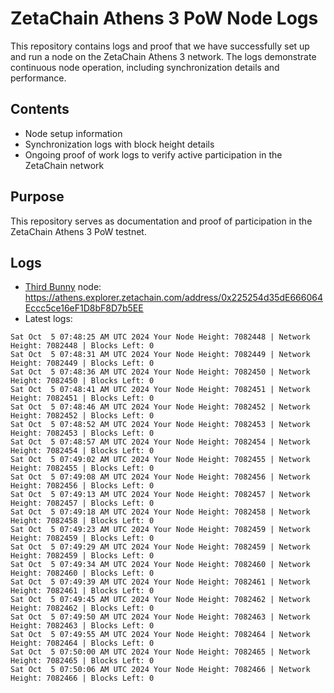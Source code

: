 # ZetaChain Athens 3 PoW Node Logs
This repository contains logs and proof that we have successfully set up and run a node on the ZetaChain Athens 3 network. The logs demonstrate continuous node operation, including synchronization details and performance.

## Contents
- Node setup information
- Synchronization logs with block height details
- Ongoing proof of work logs to verify active participation in the ZetaChain network

## Purpose
This repository serves as documentation and proof of participation in the ZetaChain Athens 3 PoW testnet.

## Logs

- [Third Bunny](https://thirdbunny.xyz/) node: https://athens.explorer.zetachain.com/address/0x225254d35dE666064Eccc5ce16eF1D8bF8D7b5EE
- Latest logs:
```
Sat Oct  5 07:48:25 AM UTC 2024 Your Node Height: 7082448 | Network Height: 7082448 | Blocks Left: 0
Sat Oct  5 07:48:31 AM UTC 2024 Your Node Height: 7082449 | Network Height: 7082449 | Blocks Left: 0
Sat Oct  5 07:48:36 AM UTC 2024 Your Node Height: 7082450 | Network Height: 7082450 | Blocks Left: 0
Sat Oct  5 07:48:41 AM UTC 2024 Your Node Height: 7082451 | Network Height: 7082451 | Blocks Left: 0
Sat Oct  5 07:48:46 AM UTC 2024 Your Node Height: 7082452 | Network Height: 7082452 | Blocks Left: 0
Sat Oct  5 07:48:52 AM UTC 2024 Your Node Height: 7082453 | Network Height: 7082453 | Blocks Left: 0
Sat Oct  5 07:48:57 AM UTC 2024 Your Node Height: 7082454 | Network Height: 7082454 | Blocks Left: 0
Sat Oct  5 07:49:02 AM UTC 2024 Your Node Height: 7082455 | Network Height: 7082455 | Blocks Left: 0
Sat Oct  5 07:49:08 AM UTC 2024 Your Node Height: 7082456 | Network Height: 7082456 | Blocks Left: 0
Sat Oct  5 07:49:13 AM UTC 2024 Your Node Height: 7082457 | Network Height: 7082457 | Blocks Left: 0
Sat Oct  5 07:49:18 AM UTC 2024 Your Node Height: 7082458 | Network Height: 7082458 | Blocks Left: 0
Sat Oct  5 07:49:23 AM UTC 2024 Your Node Height: 7082459 | Network Height: 7082459 | Blocks Left: 0
Sat Oct  5 07:49:29 AM UTC 2024 Your Node Height: 7082459 | Network Height: 7082459 | Blocks Left: 0
Sat Oct  5 07:49:34 AM UTC 2024 Your Node Height: 7082460 | Network Height: 7082460 | Blocks Left: 0
Sat Oct  5 07:49:39 AM UTC 2024 Your Node Height: 7082461 | Network Height: 7082461 | Blocks Left: 0
Sat Oct  5 07:49:45 AM UTC 2024 Your Node Height: 7082462 | Network Height: 7082462 | Blocks Left: 0
Sat Oct  5 07:49:50 AM UTC 2024 Your Node Height: 7082463 | Network Height: 7082463 | Blocks Left: 0
Sat Oct  5 07:49:55 AM UTC 2024 Your Node Height: 7082464 | Network Height: 7082464 | Blocks Left: 0
Sat Oct  5 07:50:00 AM UTC 2024 Your Node Height: 7082465 | Network Height: 7082465 | Blocks Left: 0
Sat Oct  5 07:50:06 AM UTC 2024 Your Node Height: 7082466 | Network Height: 7082466 | Blocks Left: 0
```
